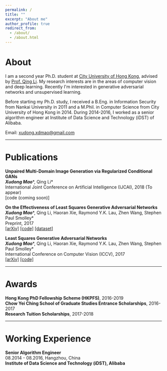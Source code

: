 ```yaml
---
permalink: /
title: ""
excerpt: "About me"
author_profile: true
redirect_from: 
  - /about/
  - /about.html
---
```


About
======
I am a second year Ph.D. student at [City University of Hong Kong](http://www.cityu.edu.hk/), advised by [Prof. Qing Li](http://www.cs.cityu.edu.hk/~csqli/). My research interests are in the areas of computer vision and deep learning. Recently I'm interested in generative adversarial networks and unsupervised learning.

Before starting my Ph.D. study, I received a B.Eng. in Information Security from Nankai University in 2011 and a M.Phil. in Computer Science from City University of Hong Kong in 2014. During 2014-2016, I worked as a senior algorithm engineer at Institute of Data Science and Technology (iDST) of Alibaba.

Email: xudong.xdmao@gmail.com


******

Publications 
======
<b>Unpaired Multi-Domain Image Generation via Regularized Conditional GANs</b>    
***Xudong Mao****, Qing Li*   
International Joint Conference on Artificial Intelligence (IJCAI), 2018 (To appear)    
\[code (coming soon)\]


<b>On the Effectiveness of Least Squares Generative Adversarial Networks</b>    
***Xudong Mao****, Qing Li, Haoran Xie, Raymond Y.K. Lau, Zhen Wang, Stephen Paul Smolley*   
Preprint, 2017   
[\[arXiv\]](https://arxiv.org/abs/1712.06391)
[\[code\]](https://github.com/xudonmao/improved_LSGAN)
[\[dataset\]](https://github.com/xudonmao/improved_LSGAN/blob/master/small_variance_datasets/data.tar.gz)


<b>Least Squares Generative Adversarial Networks</b>    
***Xudong Mao****, Qing Li, Haoran Xie, Raymond Y.K. Lau, Zhen Wang, Stephen Paul Smolley*   
International Conference on Computer Vision (ICCV), 2017    
[\[arXiv\]](https://arxiv.org/abs/1611.04076)
[\[code\]](https://github.com/xudonmao/LSGAN)


******

Awards
======
<b>Hong Kong PhD Fellowship Scheme (HKPFS)</b>, 2016-2019   
<b>Chow Yei Ching School of Graduate Studies Entrance Scholarships</b>, 2016-2017    
<b>Research Tuition Scholarships</b>, 2017-2018

******

Working Experience
======
<b>Senior Algorithm Engineer</b>   
08.2014 - 08.2016, Hangzhou, China   
<b>Institute of Data Science and Technology (iDST), Alibaba</b>

